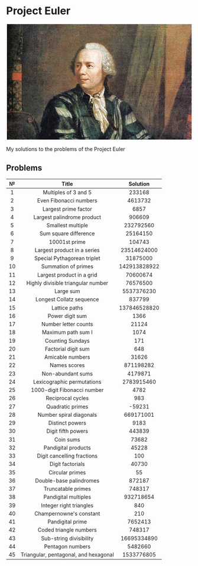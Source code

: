 # Project Euler
 
<p align="center"> 
<img src="Images/title.jpg" width="500">
</p>

My solutions to the problems of the Project Euler

## Problems

| № | Title | Solution |
| :---: | :---: | :---: |
| 1 | Multiples of 3 and 5 | 233168 |
| 2 | Even Fibonacci numbers | 4613732 |
| 3 | Largest prime factor | 6857 |
| 4 | Largest palindrome product | 906609 |
| 5 | Smallest multiple | 232792560 |
| 6 | Sum square difference | 25164150 |
| 7 | 10001st prime | 104743 |
| 8 | Largest product in a series | 23514624000 |
| 9 | Special Pythagorean triplet | 31875000 |
| 10 | Summation of primes | 142913828922 |
| 11 | Largest product in a grid | 70600674 |
| 12 | Highly divisible triangular number | 76576500 |
| 13 | Large sum | 5537376230 |
| 14 | Longest Collatz sequence | 837799 |
| 15 | Lattice paths | 137846528820 |
| 16 | Power digit sum | 1366 |
| 17 | Number letter counts | 21124 |
| 18 | Maximum path sum I | 1074 |
| 19 | Counting Sundays | 171 |
| 20 | Factorial digit sum | 648 |
| 21 | Amicable numbers | 31626 |
| 22 | Names scores | 871198282 |
| 23 | Non-abundant sums | 4179871 |
| 24 | Lexicographic permutations | 2783915460 |
| 25 | 1000-digit Fibonacci number | 4782 |
| 26 | Reciprocal cycles | 983 |
| 27 | Quadratic primes | -59231 |
| 28 | Number spiral diagonals | 669171001 |
| 29 | Distinct powers | 9183 |
| 30 | Digit fifth powers | 443839 |
| 31 | Coin sums | 73682 |
| 32 | Pandigital products | 45228 |
| 33 | Digit cancelling fractions | 100 |
| 34 | Digit factorials | 40730 |
| 35 | Circular primes | 55 |
| 36 | Double-base palindromes | 872187 |
| 37 | Truncatable primes | 748317 |
| 38 | Pandigital multiples | 932718654 |
| 39 | Integer right triangles | 840 |
| 40 | Champernowne's constant | 210 |
| 41 | Pandigital prime | 7652413 |
| 42 | Coded triangle numbers | 748317 |
| 43 | Sub-string divisibility | 16695334890 |
| 44 | Pentagon numbers | 5482660 |
| 45 | Triangular, pentagonal, and hexagonal | 1533776805 |
